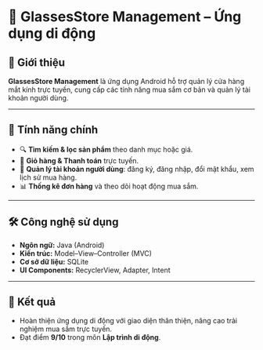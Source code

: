 # 📱 GlassesStore Management – Ứng dụng di động  

## 📝 Giới thiệu  
**GlassesStore Management** là ứng dụng Android hỗ trợ quản lý cửa hàng mắt kính trực tuyến, cung cấp các tính năng mua sắm cơ bản và quản lý tài khoản người dùng.  

---

## 🚀 Tính năng chính  
- 🔍 **Tìm kiếm & lọc sản phẩm** theo danh mục hoặc giá.  
- 🛒 **Giỏ hàng & Thanh toán** trực tuyến.  
- 👤 **Quản lý tài khoản người dùng**: đăng ký, đăng nhập, đổi mật khẩu, xem lịch sử mua hàng.  
- 📊 **Thống kê đơn hàng** và theo dõi hoạt động mua sắm.  

---

## 🛠️ Công nghệ sử dụng  
- **Ngôn ngữ:** Java (Android)  
- **Kiến trúc:** Model–View–Controller (MVC)  
- **Cơ sở dữ liệu:** SQLite  
- **UI Components:** RecyclerView, Adapter, Intent  

---

## 🎯 Kết quả  
- Hoàn thiện ứng dụng di động với giao diện thân thiện, nâng cao trải nghiệm mua sắm trực tuyến.  
- Đạt điểm **9/10** trong môn **Lập trình di động**.  
